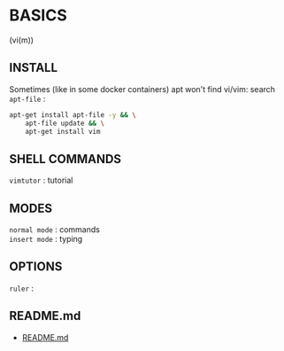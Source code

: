 # BASICS

(vi(m))  

## INSTALL

Sometimes (like in some docker containers) apt won't find vi/vim: search `apt-file` : 
```bash
apt-get install apt-file -y && \
	apt-file update && \
	apt-get install vim
```
  
## SHELL COMMANDS
`vimtutor` : tutorial  

## MODES  
`normal mode` : commands  
`insert mode` : typing  

## OPTIONS  
`ruler` :  
  

## README.md  
*	[README.md](./README.md)  

